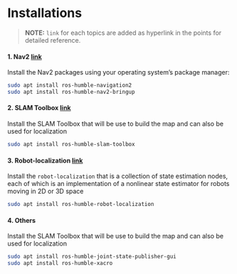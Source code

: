 # Installations

> **NOTE:** `link` for each topics are added as hyperlink in the points for detailed reference.

#### 1. Nav2 [link](https://navigation.ros.org/)
Install the Nav2 packages using your operating system’s package manager:
```sh
sudo apt install ros-humble-navigation2
sudo apt install ros-humble-nav2-bringup
```

#### 2. SLAM Toolbox [link](https://navigation.ros.org/tutorials/docs/navigation2_with_slam.html)
Install the SLAM Toolbox that will be use to build the map and can also be used for localization
```sh
sudo apt install ros-humble-slam-toolbox
```

#### 3. Robot-localization [link](https://docs.ros.org/en/melodic/api/robot_localization/html/#)
Install the `robot-localization` that is a collection of state estimation nodes, each of which is an implementation of a nonlinear state estimator for robots moving in 2D or 3D space
```sh
sudo apt install ros-humble-robot-localization
```


#### 4. Others 
Install the SLAM Toolbox that will be use to build the map and can also be used for localization
```sh
sudo apt install ros-humble-joint-state-publisher-gui
sudo apt install ros-humble-xacro
```